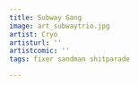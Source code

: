 ```yaml
---
title: Subway Gang
image: art_subwaytrio.jpg
artist: Cryo
artisturl: ''
artistcomic: ''
tags: fixer sandman shitparade

---
```

